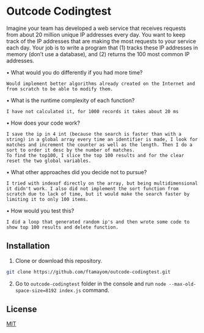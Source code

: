 # Outcode Codingtest

Imagine your team has developed a web service that receives requests from about 20 million unique IP addresses every day. You want to keep track of the IP addresses that are making the most requests to your service each day. Your job is to write a program that (1) tracks these IP addresses in memory (don’t use a database), and (2) returns the 100 most common IP addresses.


• What would you do differently if you had more time?

    Would implement better algorithms already created on the Internet and from scratch to be able to modify them.

• What is the runtime complexity of each function?

    I have not calculated it, for 1000 records it takes about 20 ms

• How does your code work?

    I save the ip in 4 int (because the search is faster than with a string) in a global array every time an identifier is made, I look for matches and increment the counter as well as the length. Then I do a sort to order it desc by the number of matches.
    To find the top100, I slice the top 100 results and for the clear reset the two global variables.

• What other approaches did you decide not to pursue?

    I tried with indexof directly on the array, but being multidimensional it didn't work. I also did not implement the sort function from scratch due to lack of time, but it would make the search faster by limiting it to only 100 items.

• How would you test this?

    I did a loop that generated random ip's and then wrote some code to show top 100 results and delete function.


## Installation

1. Clone or download this repository.
```bash
git clone https://github.com/ftamayom/outcode-codingtest.git
```

2. Go to ```outcode-codingtest``` folder in the console and run ```node --max-old-space-size=8192 index.js``` command.

## License
[MIT](https://choosealicense.com/licenses/mit/)